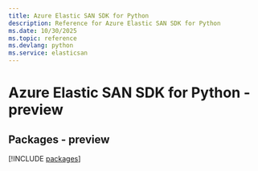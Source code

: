 ```yaml
---
title: Azure Elastic SAN SDK for Python
description: Reference for Azure Elastic SAN SDK for Python
ms.date: 10/30/2025
ms.topic: reference
ms.devlang: python
ms.service: elasticsan
---
```

# Azure Elastic SAN SDK for Python - preview
## Packages - preview
[!INCLUDE [packages](elastic-san-index.md)]